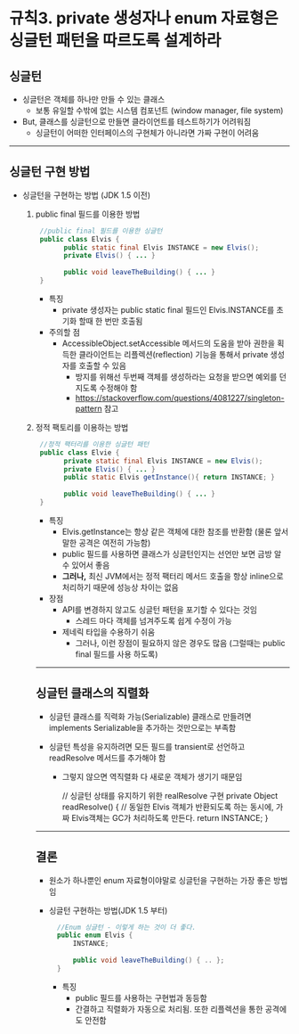 # 규칙3. private 생성자나 enum 자료형은 싱글턴 패턴을 따르도록 설계하라

## 싱글턴

- 싱글턴은 객체를 하나만 만들 수 있는 클래스
  - 보통 유일할 수밖에 없는 시스템 컴포넌트 (window manager, file system)
- But, 클래스를 싱글턴으로 만들면 클라이언트를 테스트하기가 어려워짐
  - 싱글턴이 어떠한 인터페이스의 구현체가 아니라면 가짜 구현이 어려움

------

## 싱글턴 구현 방법

- 싱글턴을 구현하는 방법 (JDK 1.5 이전)

  1. public final 필드를 이용한 방법

     ```java
      //public final 필드를 이용한 싱글턴
      public class Elvis {
      		public static final Elvis INSTANCE = new Elvis();
      		private Elvis() { ... }
      		
      		public void leaveTheBuilding() { ... }
      }
     ```

     - 특징
       - private 생성자는 public static final 필드인 Elvis.INSTANCE를 초기화 할때 한 번만 호출됨
     - 주의할 점
       - AccessibleObject.setAccessible 메서드의 도움을 받아 권한을 획득한 클라이언트는 리플렉션(reflection) 기능을 통해서 private 생성자를 호출할 수 있음
         - 방지를 위해선 두번째 객체를 생성하라는 요청을 받으면 예외를 던지도록 수정해야 함
         - https://stackoverflow.com/questions/4081227/singleton-pattern 참고

  2. 정적 팩토리를 이용하는 방법

     ```java
      //정적 팩터리를 이용한 싱글턴 패턴
      public class Elvie {
      		private static final Elvis INSTANCE = new Elvis();
      		private Elvis() { ... }
      		public static Elvis getInstance(){ return INSTANCE; }
      
      		public void leaveTheBuilding() { ... }
      }
     ```

     - 특징
       - Elvis.getInstance는 항상 같은 객체에 대한 참조를 반환함 (물론 앞서 말한 공격은 여전히 가능함)
       - public 필드를 사용하면 클래스가 싱글턴인지는 선언만 보면 금방 알 수 있어서 좋음
       - **그러나,** 최신 JVM에서는 정적 팩터리 메서드 호출을 항상 inline으로 처리하기 때문에 성능상 차이는 없음
     - 장점
       - API를 변경하지 않고도 싱글턴 패턴을 포기할 수 있다는 것임
         - 스레드 마다 객체를 넘겨주도록 쉽게 수정이 가능
       - 제네릭 타입을 수용하기 쉬움
         - 그러나, 이런 장점이 필요하지 않은 경우도 많음 (그럴때는 public final 필드를 사용 하도록)

     ------

     ## 싱글턴 클래스의 직렬화

     - 싱글턴 클래스를 직력화 가능(Serializable) 클래스로 만들려면 implements Serializable을 추가하는 것만으로는 부족함

     - 싱글턴 특성을 유지하려면 모든 필드를 transient로 선언하고 readResolve 메서드를 추가해야 함

       - 그렇지 않으면 역직렬화 다 새로운 객체가 생기기 때문임

         // 싱글턴 상태를 유지하기 위한 realResolve 구현 private Object readResolve() { // 동일한 Elvis 객체가 반환되도록 하는 동시에, 가짜 Elvis객체는 GC가 처리하도록 만든다. return INSTANCE; }

     ------

     ## 결론

     - 원소가 하나뿐인 enum 자료형이야말로 싱글턴을 구현하는 가장 좋은 방법임

     - 싱글턴 구현하는 방법(JDK 1.5 부터)

       ```java
         //Enum 싱글턴 - 이렇게 하는 것이 더 좋다.
         public enum Elvis {
             INSTANCE;
             
             public void leaveTheBuilding() { .. };
         }
       ```

       - 특징
         - public 필드를 사용하는 구현법과 동등함
         - 간결하고 직렬화가 자동으로 처리됨. 또한 리플렉션을 통한 공격에도 안전함